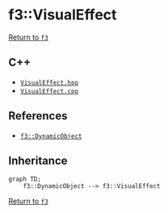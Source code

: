 # f3::VisualEffect

[Return to `f3`](/docs/f3.md)

## C++

- [`VisualEffect.hpp`](/src/f3/VisualEffect.hpp)
- [`VisualEffect.cpp`](/src/f3/VisualEffect.cpp)

## References

- [`f3::DynamicObject`](/docs/f3/DynamicObject.md)

## Inheritance

```mermaid
graph TD;
    f3::DynamicObject --> f3::VisualEffect
```

[Return to `f3`](/docs/f3.md)